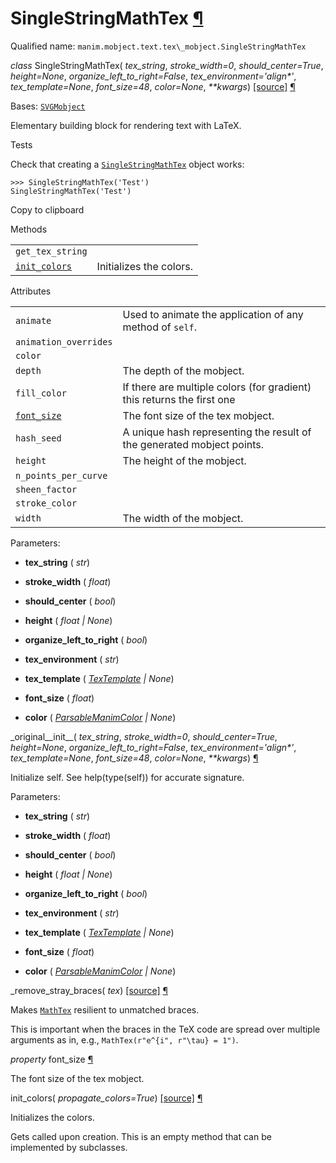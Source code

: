 # SingleStringMathTex [¶](https://docs.manim.community/en/stable/reference/manim.mobject.text.tex_mobject.SingleStringMathTex.html\#singlestringmathtex "Link to this heading")

Qualified name: `manim.mobject.text.tex\_mobject.SingleStringMathTex`

_class_ SingleStringMathTex( _tex\_string_, _stroke\_width=0_, _should\_center=True_, _height=None_, _organize\_left\_to\_right=False_, _tex\_environment='align\*'_, _tex\_template=None_, _font\_size=48_, _color=None_, _\*\*kwargs_) [\[source\]](https://docs.manim.community/en/stable/_modules/manim/mobject/text/tex_mobject.html#SingleStringMathTex) [¶](https://docs.manim.community/en/stable/reference/manim.mobject.text.tex_mobject.SingleStringMathTex.html#manim.mobject.text.tex_mobject.SingleStringMathTex "Link to this definition")

Bases: [`SVGMobject`](https://docs.manim.community/en/stable/reference/manim.mobject.svg.svg_mobject.SVGMobject.html#manim.mobject.svg.svg_mobject.SVGMobject "manim.mobject.svg.svg_mobject.SVGMobject")

Elementary building block for rendering text with LaTeX.

Tests

Check that creating a [`SingleStringMathTex`](https://docs.manim.community/en/stable/reference/manim.mobject.text.tex_mobject.SingleStringMathTex.html#manim.mobject.text.tex_mobject.SingleStringMathTex "manim.mobject.text.tex_mobject.SingleStringMathTex") object works:

```
>>> SingleStringMathTex('Test')
SingleStringMathTex('Test')

```

Copy to clipboard

Methods

|     |     |
| --- | --- |
| `get_tex_string` |  |
| [`init_colors`](https://docs.manim.community/en/stable/reference/manim.mobject.text.tex_mobject.SingleStringMathTex.html#manim.mobject.text.tex_mobject.SingleStringMathTex.init_colors "manim.mobject.text.tex_mobject.SingleStringMathTex.init_colors") | Initializes the colors. |

Attributes

|     |     |
| --- | --- |
| `animate` | Used to animate the application of any method of `self`. |
| `animation_overrides` |  |
| `color` |  |
| `depth` | The depth of the mobject. |
| `fill_color` | If there are multiple colors (for gradient) this returns the first one |
| [`font_size`](https://docs.manim.community/en/stable/reference/manim.mobject.text.tex_mobject.SingleStringMathTex.html#manim.mobject.text.tex_mobject.SingleStringMathTex.font_size "manim.mobject.text.tex_mobject.SingleStringMathTex.font_size") | The font size of the tex mobject. |
| `hash_seed` | A unique hash representing the result of the generated mobject points. |
| `height` | The height of the mobject. |
| `n_points_per_curve` |  |
| `sheen_factor` |  |
| `stroke_color` |  |
| `width` | The width of the mobject. |

Parameters:

- **tex\_string** ( _str_)

- **stroke\_width** ( _float_)

- **should\_center** ( _bool_)

- **height** ( _float_ _\|_ _None_)

- **organize\_left\_to\_right** ( _bool_)

- **tex\_environment** ( _str_)

- **tex\_template** ( [_TexTemplate_](https://docs.manim.community/en/stable/reference/manim.utils.tex.TexTemplate.html#manim.utils.tex.TexTemplate "manim.utils.tex.TexTemplate") _\|_ _None_)

- **font\_size** ( _float_)

- **color** ( [_ParsableManimColor_](https://docs.manim.community/en/stable/reference/manim.utils.color.core.html#manim.utils.color.core.ParsableManimColor "manim.utils.color.core.ParsableManimColor") _\|_ _None_)


\_original\_\_init\_\_( _tex\_string_, _stroke\_width=0_, _should\_center=True_, _height=None_, _organize\_left\_to\_right=False_, _tex\_environment='align\*'_, _tex\_template=None_, _font\_size=48_, _color=None_, _\*\*kwargs_) [¶](https://docs.manim.community/en/stable/reference/manim.mobject.text.tex_mobject.SingleStringMathTex.html#manim.mobject.text.tex_mobject.SingleStringMathTex._original__init__ "Link to this definition")

Initialize self. See help(type(self)) for accurate signature.

Parameters:

- **tex\_string** ( _str_)

- **stroke\_width** ( _float_)

- **should\_center** ( _bool_)

- **height** ( _float_ _\|_ _None_)

- **organize\_left\_to\_right** ( _bool_)

- **tex\_environment** ( _str_)

- **tex\_template** ( [_TexTemplate_](https://docs.manim.community/en/stable/reference/manim.utils.tex.TexTemplate.html#manim.utils.tex.TexTemplate "manim.utils.tex.TexTemplate") _\|_ _None_)

- **font\_size** ( _float_)

- **color** ( [_ParsableManimColor_](https://docs.manim.community/en/stable/reference/manim.utils.color.core.html#manim.utils.color.core.ParsableManimColor "manim.utils.color.core.ParsableManimColor") _\|_ _None_)


\_remove\_stray\_braces( _tex_) [\[source\]](https://docs.manim.community/en/stable/_modules/manim/mobject/text/tex_mobject.html#SingleStringMathTex._remove_stray_braces) [¶](https://docs.manim.community/en/stable/reference/manim.mobject.text.tex_mobject.SingleStringMathTex.html#manim.mobject.text.tex_mobject.SingleStringMathTex._remove_stray_braces "Link to this definition")

Makes [`MathTex`](https://docs.manim.community/en/stable/reference/manim.mobject.text.tex_mobject.MathTex.html#manim.mobject.text.tex_mobject.MathTex "manim.mobject.text.tex_mobject.MathTex") resilient to unmatched braces.

This is important when the braces in the TeX code are spread over
multiple arguments as in, e.g., `MathTex(r"e^{i", r"\tau} = 1")`.

_property_ font\_size [¶](https://docs.manim.community/en/stable/reference/manim.mobject.text.tex_mobject.SingleStringMathTex.html#manim.mobject.text.tex_mobject.SingleStringMathTex.font_size "Link to this definition")

The font size of the tex mobject.

init\_colors( _propagate\_colors=True_) [\[source\]](https://docs.manim.community/en/stable/_modules/manim/mobject/text/tex_mobject.html#SingleStringMathTex.init_colors) [¶](https://docs.manim.community/en/stable/reference/manim.mobject.text.tex_mobject.SingleStringMathTex.html#manim.mobject.text.tex_mobject.SingleStringMathTex.init_colors "Link to this definition")

Initializes the colors.

Gets called upon creation. This is an empty method that can be implemented by
subclasses.